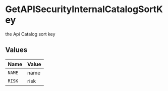 # GetAPISecurityInternalCatalogSortKey

the Api Catalog sort key


## Values

| Name   | Value  |
| ------ | ------ |
| `NAME` | name   |
| `RISK` | risk   |